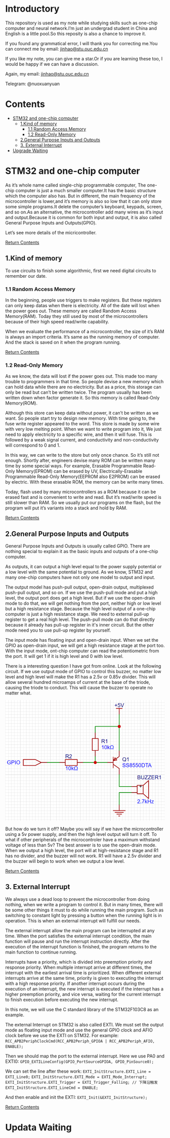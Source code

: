 # Introductory

This repository is used as my note while studying skills such as one-chip computer and neural network.I’m just an undergrad student in China and English is a little pool.So this reposity is also a chance to improve it.

If you found any grammatical error, I will thank you for correcting me.You can connect me by email: jinhao@stu.ouc.edu.cn

If you like my note, you can give me a star.Or if you are learning these too, I would be happy if we can have a discussion.

Again, my email: jinhao@stu.ouc.edu.cn

Telegram: @nuoxuanyuan

# Contents <a id="home"> </a>

- [STM32 and one-chip computer](#s1)
  - [1.Kind of memory](#s1_1)
    - [1.1 Random Access Memory ](#s1_1_1)
    - [1.2 Read-Only Memory ](#s1_1_2)
  - [2.General Purpose Inputs and Outputs ](#s1_2)
  - [3. External Interrupt ](#s1_3)
- [Upgrade Waiting](#sn)

# STM32 and one-chip computer <a id="s1"></a>

As it’s whole name called single-chip programmable computer, The one-chip computer is just a much smaller computer.It has the basic structure which the computer also has.
But in different, the main frequency of the microcontroller is lower,and it’s memory is also so low that it can only store some simple programs.It delete the computer’s keyboard, keypads, screen, and so on.As an alternative, the microcontroller add many wires as it’s input and output.Because it is common for both input and output, it is also called General Purpose Inputs and Outputs(GPIO).

Let’s see more details of the micricontroller.

[Return Contents](#home)

## 1.Kind of memory <a id="s1_1"></a>

To use circuits to finish some algorithmic, first we need digital circuits to remember our date.

### 1.1 Random Access Memory <a id="s1_1_1"></a>

In the beginning, people use triggers to make registers.
But these registers can only keep datas when there is electricity.
All of the date will lost when the power goes out.
These memory are called Random Access Memory(RAM).
Today they still used by most of the microcontrollers because of their high speed read/write capability.

When we evaluate the performance of a microcontroller, the size of it’s RAM is always an import criteria. It’s same as the running memory of computer. And the stack is saved on it when the program running.

[Return Contents](#home)

### 1.2 Read-Only Memory <a id="s1_1_2"></a>

As we know, the data will lost if the power goes out. This made too many trouble to programmers in that time. So people devise a new memory which can hold data while there are no electricity. But as a price, this storage can only be read but can’t be written twice. The program usually has been written down when factor generate it. So this memory is called Read-Only Memory(ROM).

Although this store can keep data without power, it can’t be written as we want. So people start try to design new memory. With time going to, the fuse write register appeared to the word. This store is made by some wire with very low melting point. When we want to write program into it, We just need to apply electricity to a specific wire, and then it will fuse. This is followed by a weak signal current, and conductivity and non-conductivity will correspond to 0 and 1. 

In this way, we can write to the store but only once chance. So it’s still not enough. Shortly after, engineers devise many ROM can be written many time by some special ways. For example, Erasable Programmable Read-Only Memory(EPROM) can be erased by UV, Electrically-Erasable Programmable Read-Only Memory(EEPROM also E2PROM) can be erased by electric. With these erasable ROM, the memory can be write many times.

Today, flash used by many microcontrollers as a ROM because it can be erased fast and is convenient to write and read. But it’s read/write speed is still slower than RAM. So we usually put our programs on the flash, but the program will put it’s variants into a stack and hold by RAM.

[Return Contents](#home)

## 2.General Purpose Inputs and Outputs <a id="s1_2"></a>
General Purpose Inputs and Outputs is usually called GPIO. There are nothing special to explain it as the basic inputs and outputs of a one-chip computer. 

As outputs, it can output a high level equal to the power supply potential or a low level with the same potential to ground. As we know, STM32 and many one-chip computers have not only one model to output and input. 

The output model has push-pull output, open-drain output, multiplexed push-pull output, and so on. If we use the push-pull mode and put a high level, the output port does get a high level. But if we use the open-drain mode to do that, we will get nothing from the port, neither high or low level but a high resistance stage. Because the high level output of a one-chip computer is just a high resistance stage. We need to external pull-up register to get a real high level. The push-pull mode can do that directly because it already has pull-up register in it's inner circuit. But the other mode need you to use pull-up register by yourself.

The input mode has floating input and open-drain input. When we set the GPIO as open-drain input, we will get a high resistance stage at the port too. With the input mode, ont-chip computer can read the potentiometric from the port. It will get 1 if it is high level and 0 with low level.

There is a interesting question I have got from online. Look at the following circuit. If we use output mode of GPIO to control this buzzer, no matter low level and high level will make the R1 has a 2.5v or 0.85v divider. This will allow several hundred microamps of current at the base of the triode, causing the triode to conduct. This will cause the buzzer to operate no matter what.  

![](/img/GPIO.png "")

But how do we turn it off? Maybe you will say if we have the microcontroller using a 5v power supply, and then the high level output will turn it off. To what if other peripherals of the microcontroler have a maximum withstand voltage of less than 5v? The best answer is to use the open-drain mode. When we output a high level, the port will at high-resistance stage and R1 has no divider, and the buzzer will not work. R1 will have a 2.5v divider and the buzzer will begin to work when we output a low level.

[Return Contents](#home)

## 3. External Interrupt <a id="s1_3"></a>
We always use a dead loop to prevent the microcontroller from doing nothing, when we write a program to control it. But in many times, there will be some other things it must to do while running the main program. Such as switching to constant light by pressing a button when the running light is in operation. This is when an external interrupt will fulfill our needs.

The external interrupt allow the main program can be interrupted at any time. When the port satisfies the external interrupt condition, the main function will pause and run the interrupt instruction directly. After the execution of the interrupt function is finished, the program returns to the main function to continue running.

Interrupts have a priority, which is divided into preemption priority and response priority. When multiple interrupt arrive at different times, the interrupt with the earliest arrival time is prioritized. When different external interrupts arrive at the same time, priority is given to executing the interrupt with a high response priority. If another interrupt occurs during the execution of an interrupt, the new interrupt is executed if the interrupt has a higher preemption priority, and vice versa, waiting for the current interrupt to finish execution before executing the new interrupt.

In this note, we will use the C standard library of the STM32F103C8 as an example.

The external Interrupt on STM32 is also called EXTI. We must set the output mode as floating input mode and use the general GPIO clock and AFIO clock before we use the EXTI on STM32. For example:
`RCC_APB2PeriphClockCmd(RCC_APB2Periph_GPIOA | RCC_APB2Periph_AFIO, ENABLE);`

Then we should map the port to the external interrupt. Here we use PA0 and EXTI0:
`GPIO_EXTILineConfig(GPIO_PortSourceGPIOA, GPIO_PinSource0);`

We can set the line after these work:
`EXTI_InitStructure.EXTI_Line = EXTI_Line0;`
`EXTI_InitStructure.EXTI_Mode = EXTI_Mode_Interrupt;`
`EXTI_InitStructure.EXTI_Trigger = EXTI_Trigger_Falling; // 下降沿触发`
`EXTI_InitStructure.EXTI_LineCmd = ENABLE;`

And then enable and init the EXTI:
`EXTI_Init(&EXTI_InitStructure);`

[Return Contents](#home)

# Updata Waiting <a id="sn"> </a>
